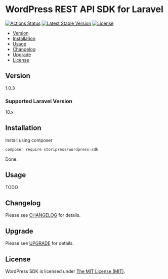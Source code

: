# WordPress REST API SDK for Laravel

[![Actions Status](https://github.com/storipress/wordpress-sdk/workflows/Testing/badge.svg)](https://github.com/storipress/wordpress-sdk/actions)
[![Latest Stable Version](https://poser.pugx.org/storipress/wordpress-sdk/v/stable)](https://packagist.org/packages/storipress/wordpress-sdk)
[![License](https://poser.pugx.org/storipress/wordpress-sdk/license)](https://packagist.org/packages/storipress/wordpress-sdk)

- [Version](#version)
- [Installation](#installation)
- [Usage](#usage)
- [Changelog](#changelog)
- [Upgrade](#upgrade)
- [License](#license)

## Version

1.0.3

### Supported Laravel Version

10.x

## Installation

Install using composer

```sh
composer require storipress/wordpress-sdk
```

Done.

## Usage

TODO

## Changelog

Please see [CHANGELOG](CHANGELOG.md) for details.

## Upgrade

Please see [UPGRADE](UPGRADE.md) for details.

## License

WordPress SDK is licensed under [The MIT License (MIT)](LICENSE).

